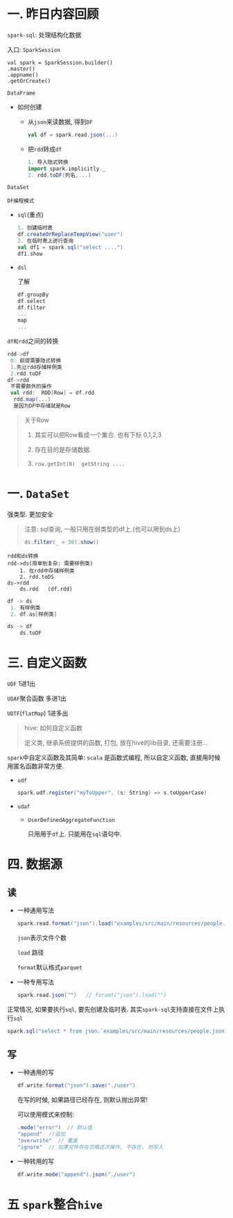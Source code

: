 # 一. 昨日内容回顾

`spark-sql`: 处理结构化数据

入口: `SparkSession`

```
val spark = SparkSession.builder()
.master()
.appname()
.getOrCreate()
```

`DataFrame`

- 如何创建

  - 从`json`来读数据, 得到`DF`

    ```scala
    val df = spark.read.json(...)
    ```

  - 把`rdd`转成`df`

    ```scala
    1. 导入隐式转换
    import spark.implicitly._
    2. rdd.toDF(列名,...)
    ```

`DataSet`

`DF编程模式`

- `sql`(重点)

  ```scala
  1. 创建临时表
  df.createOrReplaceTempView("user")
  2. 在临时表上进行查询
  val df1 = spark.sql("select ....")
  df1.show
  ```

- `dsl`

  了解

  ```scala
  df.groupBy
  df.select
  df.filter
  ...
  map
  ...
  ```

`df和rdd`之间的转换

```scala
rdd->df
 0. 前提需要隐式转换
 1.先让rdd存储样例类
 2.rdd.toDF
df->rdd
 不需要额外的操作
 val rdd:  RDD[Row] = df.rdd
  rdd.map(...)
  是因为DF中存储就是Row
```

> 关于Row
>
> 1. 其实可以把Row看成一个集合.  也有下标 0,1,2,3
>
> 2. 存在目的是存储数据. 
>
> 3. `row.getInt(0)  getString ....`
>
>    

# 一. `DataSet`

强类型. 更加安全

> 注意: sql查询, 一般只用在弱类型的df上.(也可以用到ds上)
>
> ```scala
> ds.filter(_ > 30).show()
> ```

```
rdd和ds转换
rdd->ds(简单到复杂: 需要样例类)
	1. 在rdd中存储样例类
	2. rdd.toDS
ds->rdd
	ds.rdd   (df.rdd)
```



```scala
df -> ds
 1. 有样例类
 2. df.as[样例类]

ds -> df
	ds.toDF
```



# 三. 自定义函数

`UDF` 1进1出

`UDAF`聚合函数  多进1出

`UDTF`(`flatMap`) 1进多出

> hive: 如何自定义函数
>
> 定义类, 继承系统提供的函数, 打包, 放在hive的lib目录, 还需要注册...

`spark`中自定义函数及其简单: `scala` 是函数式编程, 所以自定义函数, 直接用时候用匿名函数非常方便.

- `udf`

  ```scala
  spark.udf.register("myToUpper", (s: String) => s.toUpperCase)
  ```

- `udaf`

  - `UserDefinedAggregateFunction`

    只用用于`df`上. 只能用在`sql`语句中.

# 四. 数据源

## 读

- 一种通用写法

  ```scala
  spark.read.format("json").load("examples/src/main/resources/people.json")
  ```

  `json`表示文件个数

  `load` 路径

  `format`默认格式`parquet`

- 一种专用写法

  ```scala
  spark.read.json("")   // foramt("json").load("")
  ```

正常情况, 如果要执行`sql`, 要先创建及临时表. 其实`spark-sql`支持直接在文件上执行`sql`

```scala
spark.sql("select * from json.`examples/src/main/resources/people.json`").show
```

## 写

- 一种通用的写

  ```scala
  df.write.format("json").save("./user")
  ```

  在写的时候, 如果路径已经存在, 则默认抛出异常!

  可以使用模式来控制:

  ```scala
  .mode("error")  // 默认值
  "append"  //追加
  "overwrite"  // 覆盖
  "ignore"  // 如果文件存在忽略这次操作. 不存在, 则写入
  ```

  

- 一种转用的写

  ```scala
  df.write.mode("append").json("./user")
  ```



# 五 `spark`整合`hive`







